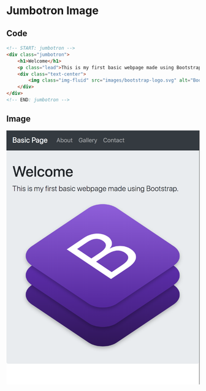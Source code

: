 # Jumbotron Image


## Code

```html
<!-- START: jumbotron -->
<div class="jumbotron">
	<h1>Welcome</h1>
	<p class="lead">This is my first basic webpage made using Bootstrap.</p>
	<div class="text-center">
		<img class="img-fluid" src="images/bootstrap-logo.svg" alt="Bootstrap's logo" />
	</div>
</div>
<!-- END: jumbotron -->
```


## Image

![Page with jumbotron and its image](jumbotron-with-image.png)
